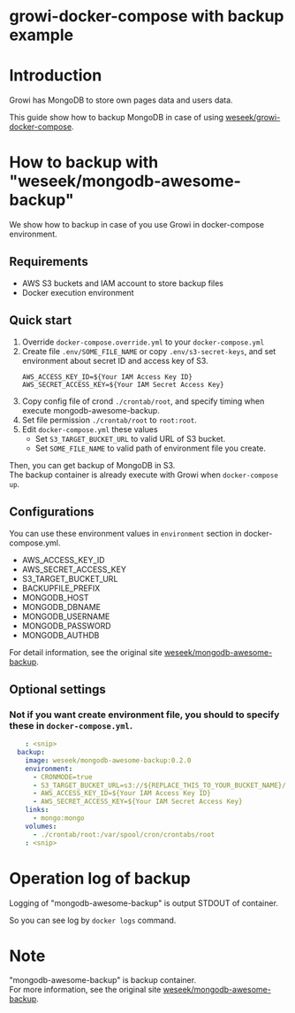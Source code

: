 growi-docker-compose with backup example
========================================

# Introduction

Growi has MongoDB to store own pages data and users data.

This guide show how to backup MongoDB in case of using [weseek/growi-docker-compose](https://github.com/weseek/growi-docker-compose).

# How to backup with "weseek/mongodb-awesome-backup"

We show how to backup in case of you use Growi in docker-compose environment.

## Requirements

- AWS S3 buckets and IAM account to store backup files
- Docker execution environment

## Quick start

1. Override `docker-compose.override.yml` to your `docker-compose.yml`
2. Create file `.env/SOME_FILE_NAME` or copy `.env/s3-secret-keys`, and set environment about secret ID and access key of S3.
    ```
    AWS_ACCESS_KEY_ID=${Your IAM Access Key ID}
    AWS_SECRET_ACCESS_KEY=${Your IAM Secret Access Key}
    ```
3. Copy config file of crond `./crontab/root`, and specify timing when execute mongodb-awesome-backup.
4. Set file permission `./crontab/root` to `root:root`.
5. Edit `docker-compose.yml` these values
    - Set `S3_TARGET_BUCKET_URL` to valid URL of S3 bucket.
    - Set `SOME_FILE_NAME` to valid path of environment file you create.

Then, you can get backup of MongoDB in S3.<br>
The backup container is already execute with Growi when `docker-compose up`.


## Configurations

You can use these environment values in `environment` section in docker-compose.yml.

- AWS_ACCESS_KEY_ID
- AWS_SECRET_ACCESS_KEY
- S3_TARGET_BUCKET_URL
- BACKUPFILE_PREFIX
- MONGODB_HOST
- MONGODB_DBNAME
- MONGODB_USERNAME
- MONGODB_PASSWORD
- MONGODB_AUTHDB

For detail information, see the original site [weseek/mongodb-awesome-backup](https://github.com/weseek/mongodb-awesome-backup).

## Optional settings

### Not if you want create environment file, you should to specify these in `docker-compose.yml`.

```yaml:docker-compose.yml
    : <snip>
  backup:
    image: weseek/mongodb-awesome-backup:0.2.0
    environment:
      - CRONMODE=true
      - S3_TARGET_BUCKET_URL=s3://${REPLACE_THIS_TO_YOUR_BUCKET_NAME}/
      - AWS_ACCESS_KEY_ID=${Your IAM Access Key ID}
      - AWS_SECRET_ACCESS_KEY=${Your IAM Secret Access Key}
    links:
      - mongo:mongo
    volumes:
      - ./crontab/root:/var/spool/cron/crontabs/root
    : <snip>
```

# Operation log of backup

Logging of "mongodb-awesome-backup" is output STDOUT of container.

So you can see log by `docker logs` command.

# Note

"mongodb-awesome-backup" is backup container.<br>
For more information, see the original site [weseek/mongodb-awesome-backup](https://github.com/weseek/mongodb-awesome-backup).

